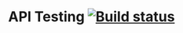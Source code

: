 # API Testing [![Build status](https://ci.appveyor.com/api/projects/status/8vsi4bpy7x6p6c73?svg=true)](https://ci.appveyor.com/project/Chzhanchik/postman-echo)
